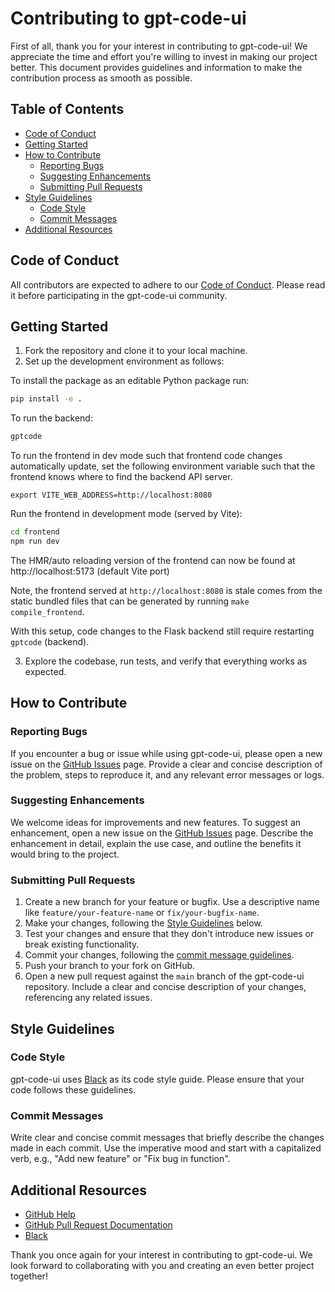 # Contributing to gpt-code-ui

First of all, thank you for your interest in contributing to gpt-code-ui! We appreciate the time and effort you're willing to invest in making our project better. This document provides guidelines and information to make the contribution process as smooth as possible.

## Table of Contents

- [Code of Conduct](#code-of-conduct)
- [Getting Started](#getting-started)
- [How to Contribute](#how-to-contribute)
  - [Reporting Bugs](#reporting-bugs)
  - [Suggesting Enhancements](#suggesting-enhancements)
  - [Submitting Pull Requests](#submitting-pull-requests)
- [Style Guidelines](#style-guidelines)
  - [Code Style](#code-style)
  - [Commit Messages](#commit-messages)
- [Additional Resources](#additional-resources)

## Code of Conduct

All contributors are expected to adhere to our [Code of Conduct](CODE_OF_CONDUCT.md). Please read it before participating in the gpt-code-ui community.

## Getting Started

1. Fork the repository and clone it to your local machine.
2. Set up the development environment as follows:

To install the package as an editable Python package run:
```sh
pip install -e .
```

To run the backend:
```sh
gptcode
```

To run the frontend in dev mode such that frontend code changes automatically update, set
the following environment variable such that the frontend knows where to
find the backend API server.

`export VITE_WEB_ADDRESS=http://localhost:8080`

Run the frontend in development mode (served by Vite):
```sh
cd frontend
npm run dev
```

The HMR/auto reloading version of the frontend can now be found at http://localhost:5173 (default Vite port)

Note, the frontend served at `http://localhost:8080` is stale comes from the static bundled files that can
be generated by running `make compile_frontend`.

With this setup, code changes to the Flask backend still require restarting `gptcode` (backend).

3. Explore the codebase, run tests, and verify that everything works as expected.

## How to Contribute

### Reporting Bugs

If you encounter a bug or issue while using gpt-code-ui, please open a new issue on the [GitHub Issues](https://github.com/ricklamers/gpt-code-ui/issues) page. Provide a clear and concise description of the problem, steps to reproduce it, and any relevant error messages or logs.

### Suggesting Enhancements

We welcome ideas for improvements and new features. To suggest an enhancement, open a new issue on the [GitHub Issues](https://github.com/ricklamers/gpt-code-ui/issues) page. Describe the enhancement in detail, explain the use case, and outline the benefits it would bring to the project.

### Submitting Pull Requests

1. Create a new branch for your feature or bugfix. Use a descriptive name like `feature/your-feature-name` or `fix/your-bugfix-name`.
2. Make your changes, following the [Style Guidelines](#style-guidelines) below.
3. Test your changes and ensure that they don't introduce new issues or break existing functionality.
4. Commit your changes, following the [commit message guidelines](#commit-messages).
5. Push your branch to your fork on GitHub.
6. Open a new pull request against the `main` branch of the gpt-code-ui repository. Include a clear and concise description of your changes, referencing any related issues.

## Style Guidelines

### Code Style

gpt-code-ui uses [Black](https://black.readthedocs.io/en/stable/the_black_code_style/index.html) as its code style guide. Please ensure that your code follows these guidelines.

### Commit Messages

Write clear and concise commit messages that briefly describe the changes made in each commit. Use the imperative mood and start with a capitalized verb, e.g., "Add new feature" or "Fix bug in function".

## Additional Resources

- [GitHub Help](https://help.github.com/)
- [GitHub Pull Request Documentation](https://docs.github.com/en/github/collaborating-with-issues-and-pull-requests)
- [Black](https://black.readthedocs.io/en/stable/the_black_code_style/index.html)

Thank you once again for your interest in contributing to gpt-code-ui. We look forward to collaborating with you and creating an even better project together!
